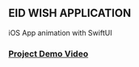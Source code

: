 ## EID WISH APPLICATION

iOS App animation with SwiftUI

### [Project Demo Video](https://drive.google.com/file/d/1QpW6CP8lBHYpGSh84obhF_k_uEEXrEWI/view?usp=sharing)
